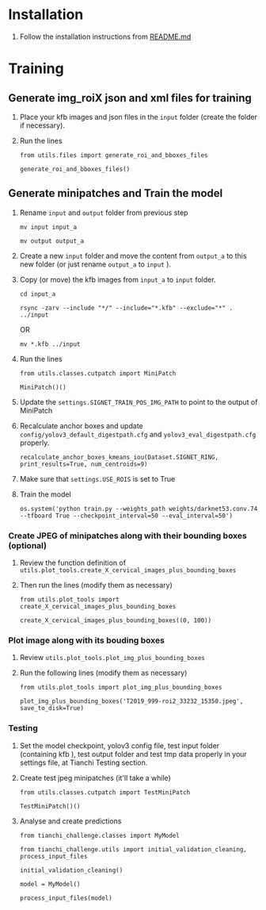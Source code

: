 # Installation
1. Follow the installation instructions from [README.md](README.md)

# Training
## Generate img_roiX json and xml files for training
1. Place your kfb images and json files in the `input` folder (create the folder if necessary).

2. Run the lines

   `from utils.files import generate_roi_and_bboxes_files`

   `generate_roi_and_bboxes_files()`

## Generate minipatches and Train the model
1. Rename `input` and `output` folder from previous step

   `mv input input_a`

   `mv output output_a`

2. Create a new `input` folder and move the content from `output_a` to this new folder (or just rename `output_a` to `input` ).

3. Copy (or move) the kfb images from `input_a` to `input` folder.

   `cd input_a`

   `rsync -zarv --include "*/" --include="*.kfb" --exclude="*" . ../input`

   OR

   `mv *.kfb ../input`

4. Run the lines

   `from utils.classes.cutpatch import MiniPatch`

   `MiniPatch()()`

5. Update the `settings.SIGNET_TRAIN_POS_IMG_PATH` to point to the output of MiniPatch

6. Recalculate anchor boxes and update `config/yolov3_default_digestpath.cfg` and `yolov3_eval_digestpath.cfg` properly.

   `recalculate_anchor_boxes_kmeans_iou(Dataset.SIGNET_RING, print_results=True, num_centroids=9)`

7. Make sure that `settings.USE_ROIS` is set to True

8. Train the model

   `os.system('python train.py --weights_path weights/darknet53.conv.74 --tfboard True --checkpoint_interval=50 --eval_interval=50')`

### Create JPEG of minipatches along with their bounding boxes (optional)
1. Review the function definition of `utils.plot_tools.create_X_cervical_images_plus_bounding_boxes`

2. Then run the lines (modify them as necessary)

   `from utils.plot_tools import create_X_cervical_images_plus_bounding_boxes`

   `create_X_cervical_images_plus_bounding_boxes((0, 100))`

### Plot image along with its bouding boxes
1. Review `utils.plot_tools.plot_img_plus_bounding_boxes`

2. Run the following lines (modify them as necessary)

	`from utils.plot_tools import plot_img_plus_bounding_boxes`

	`plot_img_plus_bounding_boxes('T2019_999-roi2_33232_15350.jpeg', save_to_disk=True)`


### Testing

1. Set the model checkpoint, yolov3 config file, test input folder (containing kfb ), test output folder and test tmp data properly in your settings file, at Tianchi Testing section.


2. Create test jpeg minipatches (it'll take a while)

	`from utils.classes.cutpatch import TestMiniPatch`

	`TestMiniPatch()()`

3. Analyse and create predictions

	`from tianchi_challenge.classes import MyModel`

    `from tianchi_challenge.utils import initial_validation_cleaning, process_input_files`

    `initial_validation_cleaning()`

    `model = MyModel()`

    `process_input_files(model)`
